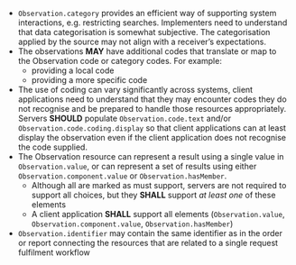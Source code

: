 - `Observation.category` provides an efficient way of supporting system interactions, e.g. restricting searches. Implementers need to understand that data categorisation is somewhat subjective. The categorisation applied by the source may not align with a receiver’s expectations.
- The observations **MAY** have additional codes that translate or map to the Observation code or category codes. For example:
   -  providing a local code
   -  providing a more specific code
- The use of coding can vary significantly across systems, client applications need to understand that they may encounter codes they do not recognise and be prepared to handle those resources appropriately. Servers **SHOULD** populate `Observation.code.text` and/or `Observation.code.coding.display` so that client applications can at least display the observation even if the client application does not recognise the code supplied. 
- The Observation resource can represent a result using a single value in `Observation.value`, or can represent a set of results using either `Observation.component.value` or `Observation.hasMember`.
  - Although all are marked as must support, servers are not required to support all choices, but they **SHALL** support *at least one* of these elements
  - A client application **SHALL** support all elements (`Observation.value`, `Observation.component.value`, `Observation.hasMember`)
- `Observation.identifier` may contain the same identifier as in the order or report connecting the resources that are related to a single request fulfilment workflow
